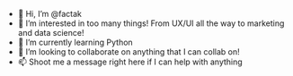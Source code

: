 - 👋 Hi, I’m @factak
- 👀 I’m interested in too many things! From UX/UI all the way to marketing and data science!
- 🌱 I’m currently learning Python
- 💞️ I’m looking to collaborate on anything that I can collab on!
- 📫 Shoot me a message right here if I can help with anything

<!---
factak/factak is a ✨ special ✨ repository because its `README.md` (this file) appears on your GitHub profile.
You can click the Preview link to take a look at your changes.
--->
